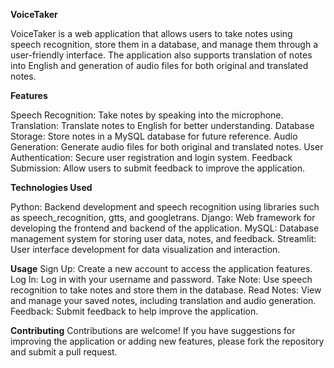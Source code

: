 **VoiceTaker**

VoiceTaker is a web application that allows users to take notes using speech recognition, store them in a database, and manage them through a user-friendly interface. The application also supports translation of notes into English and generation of audio files for both original and translated notes.


**Features**

Speech Recognition: Take notes by speaking into the microphone.
Translation: Translate notes to English for better understanding.
Database Storage: Store notes in a MySQL database for future reference.
Audio Generation: Generate audio files for both original and translated notes.
User Authentication: Secure user registration and login system.
Feedback Submission: Allow users to submit feedback to improve the application.


**Technologies Used**

Python: Backend development and speech recognition using libraries such as speech_recognition, gtts, and googletrans.
Django: Web framework for developing the frontend and backend of the application.
MySQL: Database management system for storing user data, notes, and feedback.
Streamlit: User interface development for data visualization and interaction.


**Usage**
Sign Up: Create a new account to access the application features.
Log In: Log in with your username and password.
Take Note: Use speech recognition to take notes and store them in the database.
Read Notes: View and manage your saved notes, including translation and audio generation.
Feedback: Submit feedback to help improve the application.


**Contributing**
Contributions are welcome! If you have suggestions for improving the application or adding new features, please fork the repository and submit a pull request.
